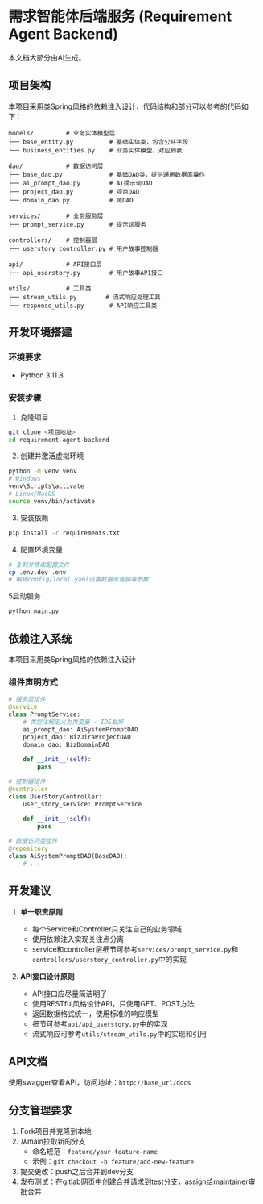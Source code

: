 # 需求智能体后端服务 (Requirement Agent Backend)

本文档大部分由AI生成。

## 项目架构

本项目采用类Spring风格的依赖注入设计，代码结构和部分可以参考的代码如下：

```
models/         # 业务实体模型层
├── base_entity.py          # 基础实体类，包含公共字段
└── business_entities.py    # 业务实体模型，对应到表

dao/            # 数据访问层
├── base_dao.py             # 基础DAO类，提供通用数据库操作
├── ai_prompt_dao.py        # AI提示词DAO
├── project_dao.py          # 项目DAO
└── domain_dao.py           # 域DAO

services/       # 业务服务层
├── prompt_service.py       # 提示词服务

controllers/    # 控制器层
├── userstory_controller.py # 用户故事控制器

api/            # API接口层
├── api_userstory.py        # 用户故事API接口

utils/          # 工具类
├── stream_utils.py        # 流式响应处理工具
└── response_utils.py       # API响应工具类
```

## 开发环境搭建

### 环境要求
- Python 3.11.8

### 安装步骤

1. 克隆项目
```bash
git clone <项目地址>
cd requirement-agent-backend
```

2. 创建并激活虚拟环境
```bash
python -m venv venv
# Windows
venv\Scripts\activate
# Linux/MacOS
source venv/bin/activate
```

3. 安装依赖
```bash
pip install -r requirements.txt
```

4. 配置环境变量
```bash
# 复制并修改配置文件
cp .env.dev .env
# 编辑config/local.yaml设置数据库连接等参数
```

5启动服务
```bash
python main.py
```

## 依赖注入系统

本项目采用类Spring风格的依赖注入设计

### 组件声明方式

```python
# 服务层组件
@service
class PromptService:
    # 类型注解定义为类变量 - IDE友好
    ai_prompt_dao: AiSystemPromptDAO
    project_dao: BizJiraProjectDAO
    domain_dao: BizDomainDAO
    
    def __init__(self):
        pass
```

```python
# 控制器组件
@controller
class UserStoryController:
    user_story_service: PromptService
    
    def __init__(self):
        pass
```

```python
# 数据访问层组件
@repository
class AiSystemPromptDAO(BaseDAO):
    # ...
```

## 开发建议

1. **单一职责原则**
   - 每个Service和Controller只关注自己的业务领域
   - 使用依赖注入实现关注点分离
   - service和controller层细节可参考`services/prompt_service.py`和`controllers/userstory_controller.py`中的实现

2. **API接口设计原则**
   - API接口应尽量简洁明了
   - 使用RESTful风格设计API，只使用GET、POST方法
   - 返回数据格式统一，使用标准的响应模型
   - 细节可参考`api/api_userstory.py`中的实现
   - 流式响应可参考`utils/stream_utils.py`中的实现和引用


## API文档

使用swagger查看API，访问地址：`http://base_url/docs`


## 分支管理要求

1. Fork项目并克隆到本地
2. 从main拉取新的分支
   - 命名规范：`feature/your-feature-name`
   - 示例：`git checkout -b feature/add-new-feature`
3. 提交更改：push之后合并到dev分支
4. 发布测试：在gitlab网页中创建合并请求到test分支，assign给maintainer审批合并

